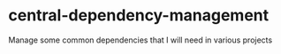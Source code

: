 # central-dependency-management
Manage some common dependencies that I will need in various projects
